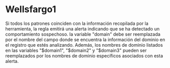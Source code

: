 # Wellsfargo1
Si todos los patrones coinciden con la información recopilada por la herramienta, la regla emitirá una alerta indicando que se ha detectado un comportamiento sospechoso.
la variable "domain" debe ser reemplazada por el nombre del campo donde se encuentra la información del dominio en el registro que estés analizando. 
Además, los nombres de dominio listados en las variables "$domain1", "$domain2" y "$domain3" pueden ser reemplazados por los nombres de dominio específicos asociados con esta alerta.
